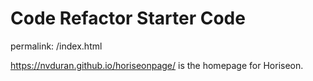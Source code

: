 # Code Refactor Starter Code
permalink: /index.html

https://nvduran.github.io/horiseonpage/ is the homepage for Horiseon. 